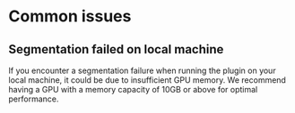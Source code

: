 # Common issues

## Segmentation failed on local machine

If you encounter a segmentation failure when running the plugin on your local machine, it could be due to insufficient GPU memory. We recommend having a GPU with a memory capacity of 10GB or above for optimal performance.



